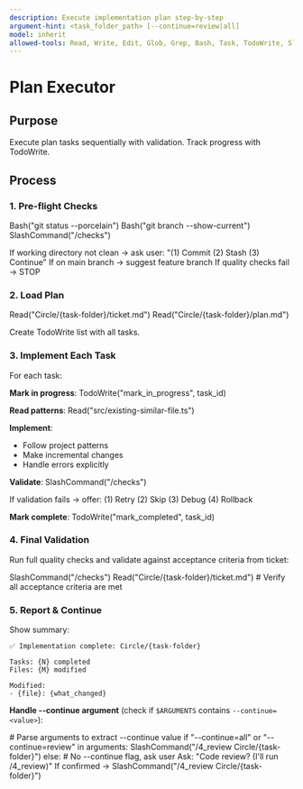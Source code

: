 ```yaml
---
description: Execute implementation plan step-by-step
argument-hint: <task_folder_path> [--continue=review|all]
model: inherit
allowed-tools: Read, Write, Edit, Glob, Grep, Bash, Task, TodoWrite, SlashCommand
---
```


# Plan Executor

## Purpose

Execute plan tasks sequentially with validation. Track progress with TodoWrite.

## Process

### 1. Pre-flight Checks

<example>
Bash("git status --porcelain")
Bash("git branch --show-current")
SlashCommand("/checks")
</example>

If working directory not clean → ask user: "(1) Commit (2) Stash (3) Continue"
If on main branch → suggest feature branch
If quality checks fail → STOP

### 2. Load Plan

<example>
Read("Circle/{task-folder}/ticket.md")
Read("Circle/{task-folder}/plan.md")
</example>

Create TodoWrite list with all tasks.

### 3. Implement Each Task

For each task:

**Mark in progress**:
<example>
TodoWrite("mark_in_progress", task_id)
</example>

**Read patterns**:
<example>
Read("src/existing-similar-file.ts")
</example>

**Implement**:

- Follow project patterns
- Make incremental changes
- Handle errors explicitly

**Validate**:
<example>
SlashCommand("/checks")
</example>

If validation fails → offer: (1) Retry (2) Skip (3) Debug (4) Rollback

**Mark complete**:
<example>
TodoWrite("mark_completed", task_id)
</example>

### 4. Final Validation

Run full quality checks and validate against acceptance criteria from ticket:

<example>
SlashCommand("/checks")
Read("Circle/{task-folder}/ticket.md")
# Verify all acceptance criteria are met
</example>

### 5. Report & Continue

Show summary:

```
✅ Implementation complete: Circle/{task-folder}

Tasks: {N} completed
Files: {M} modified

Modified:
- {file}: {what_changed}
```

**Handle --continue argument** (check if `$ARGUMENTS` contains `--continue=<value>`):

<example>
# Parse arguments to extract --continue value
if "--continue=all" or "--continue=review" in arguments:
  SlashCommand("/4_review Circle/{task-folder}")
else:
  # No --continue flag, ask user
  Ask: "Code review? (I'll run /4_review)"
  If confirmed → SlashCommand("/4_review Circle/{task-folder}")
</example>
